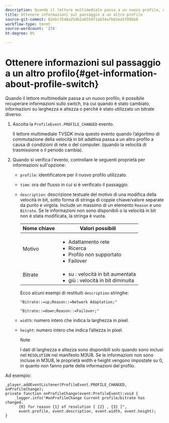 ```yaml
---
description: Quando il lettore multimediale passa a un nuovo profilo, è possibile recuperare informazioni sullo switch, tra cui quando è stato cambiato, informazioni su larghezza e altezza o perché è stato utilizzato un bitrate diverso.
title: Ottenere informazioni sul passaggio a un altro profilo
source-git-commit: 02ebc3548a254b2a6554f1ab34afbb3ea5f09bb8
workflow-type: tm+mt
source-wordcount: '274'
ht-degree: 0%

---
```


# Ottenere informazioni sul passaggio a un altro profilo{#get-information-about-profile-switch}

Quando il lettore multimediale passa a un nuovo profilo, è possibile recuperare informazioni sullo switch, tra cui quando è stato cambiato, informazioni su larghezza e altezza o perché è stato utilizzato un bitrate diverso.

1. Ascolta la `ProfileEvent.PROFILE_CHANGED` evento.

   Il lettore multimediale TVSDK invia questo evento quando l’algoritmo di commutazione della velocità in bit adattiva passa a un altro profilo a causa di condizioni di rete o del computer. (quando la velocità di trasmissione o il periodo cambia).
1. Quando si verifica l&#39;evento, controllare le seguenti proprietà per informazioni sull&#39;opzione:

   * `profile`: identificatore per il nuovo profilo utilizzato.
   * `time`: ora del flusso in cui si è verificato il passaggio.
   * `description`: descrizione testuale del motivo di una modifica della velocità in bit, sotto forma di stringa di coppie chiave/valore separate da punto e virgola. Include un massimo di un elemento `Reason` e uno `Bitrate`. Se le informazioni non sono disponibili o la velocità in bit non è stata modificata, la stringa è vuota.

     <table id="table_E400FD9C57FF40CBAC14AF6847CD8301"> 
       <thead> 
         <tr> 
         <th colname="col1" class="entry"> Nome chiave </th> 
         <th colname="col2" class="entry"> Valori possibili </th> 
         </tr> 
       </thead>
       <tbody> 
         <tr> 
         <td colname="col1"> <span class="codeph"> Motivo </span> </td> 
         <td colname="col2"> 
          <ul id="ul_37DDE3F297634ED6B47DF5D73F969369"> 
          <li id="li_E374B029E1AF40689D70A9D30E057C5B">Adattamento rete </li> 
          <li id="li_753862EEF1C9474EA8E20C89F5EF5D8D">Ricerca </li> 
          <li id="li_EC14923F92CF4D11A47928A8D2DE6D8B">Profilo non supportato </li> 
          <li id="li_695AB4A89C9D4833AF6D8B6424FC912B">Failover </li> 
          </ul> </td> 
         </tr> 
         <tr> 
         <td colname="col1"> <span class="codeph"> Bitrate </span> </td> 
         <td colname="col2"> 
          <ul id="ul_1B49BD90A91147359712E1AFD8877E23"> 
          <li id="li_1C8E593C65D34742B14A8D0EAD43E0A9"> <span class="codeph"> su </span>: velocità in bit aumentata </li> 
          <li id="li_B1A00E3985A849B6855E15CF70D79BB8"> <span class="codeph"> giù </span>: velocità in bit diminuita </li> 
          </ul> </td> 
         </tr> 
       </tbody> 
       </table>

     Ecco alcuni esempi di restituiti `description` stringhe:

     ```
     "Bitrate::=up;Reason::=Network Adaptation;" 
     
     "Bitrate::=down;Reason::=Failover;"
     ```

   * `width`: numero intero che indica la larghezza in pixel.
   * `height`: numero intero che indica l’altezza in pixel.

     >[!NOTE]
     >
     >I dati di larghezza e altezza sono disponibili solo quando sono inclusi nel `RESOLUTION` nel manifesto M3U8. Se le informazioni non sono incluse in M3U8, le proprietà width e height vengono impostate su 0, in quanto non fanno parte delle informazioni del profilo.

<!--<a id="example_A713D420AE2E4E3CB7B78C6BC732BE90"></a>-->

Ad esempio:

```
_player.addEventListener(ProfileEvent.PROFILE_CHANGED, onProfileChange); 
private function onProfileChange(event:ProfileEvent):void { 
    _logger.info("#onProfileChange Current profile/bitrate has changed.  
      {0} for reason {1} of resolution [ {2} , {3} ]",  
      event.profile, event.description, event.width, event.height); 
}
```

